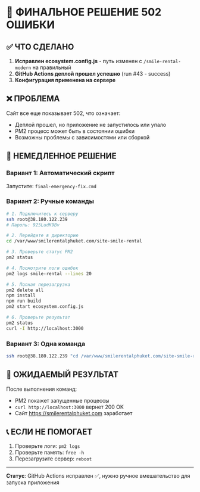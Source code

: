 # 🚨 ФИНАЛЬНОЕ РЕШЕНИЕ 502 ОШИБКИ

## ✅ ЧТО СДЕЛАНО
1. **Исправлен ecosystem.config.js** - путь изменен с `/smile-rental-modern` на правильный
2. **GitHub Actions деплой прошел успешно** (run #43 - success)
3. **Конфигурация применена на сервере**

## ❌ ПРОБЛЕМА
Сайт все еще показывает 502, что означает:
- Деплой прошел, но приложение не запустилось или упало
- PM2 процесс может быть в состоянии ошибки
- Возможны проблемы с зависимостями или сборкой

## 🔧 НЕМЕДЛЕННОЕ РЕШЕНИЕ

### Вариант 1: Автоматический скрипт
Запустите: `final-emergency-fix.cmd`

### Вариант 2: Ручные команды
```bash
# 1. Подключитесь к серверу
ssh root@38.180.122.239
# Пароль: 925LudK9Bv

# 2. Перейдите в директорию
cd /var/www/smilerentalphuket.com/site-smile-rental

# 3. Проверьте статус PM2
pm2 status

# 4. Посмотрите логи ошибок
pm2 logs smile-rental --lines 20

# 5. Полная перезагрузка
pm2 delete all
npm install
npm run build
pm2 start ecosystem.config.js

# 6. Проверьте результат
pm2 status
curl -I http://localhost:3000
```

### Вариант 3: Одна команда
```bash
ssh root@38.180.122.239 "cd /var/www/smilerentalphuket.com/site-smile-rental && pm2 delete all && npm install && npm run build && pm2 start ecosystem.config.js && pm2 status && curl -I http://localhost:3000"
```

## 🎯 ОЖИДАЕМЫЙ РЕЗУЛЬТАТ
После выполнения команд:
- PM2 покажет запущенные процессы
- `curl http://localhost:3000` вернет 200 OK
- Сайт https://smilerentalphuket.com заработает

## 📞 ЕСЛИ НЕ ПОМОГАЕТ
1. Проверьте логи: `pm2 logs`
2. Проверьте память: `free -h`
3. Перезагрузите сервер: `reboot`

---
**Статус**: GitHub Actions исправлен ✅, нужно ручное вмешательство для запуска приложения
